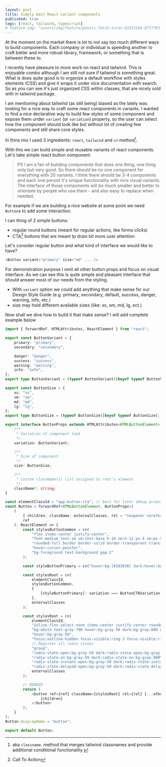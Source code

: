 ```yaml
---
layout: post
title: Simply best React variant components
published: true
tags: [react, tailwind, typescript]
# feature-img: "assets/img/feature/pexels-fatih-turan-63325184-8777703.jpg"
---
```


At the moment on the market there is lot to not say too much different ways to build components. Each company or individual is speeding another to craft better and more robust library, framework, or something that is between these to.

I recently have pleasure to more work on react and tailwind. This is enjoyable combo although I am still not sure if tailwind is something great. What is does quite good is to organize a default workflow with styles elements (CSS) and give it wraps it under nice documentation with search. So as you can see it's just organized CSS within classes, that are nicely sold with in tailwind package.

I am mentioning about tailwind (as still being) biased as the lately was looking for a nice way to craft some react components in variants. I wanted to find a nice declarative way to build few styles of some component and expose them under `variant` (or `variation`) property, so the user can select how the component should look like but without lot of creating few components and still share core styles.

In thins mix I used 3 ingredients: `react`, `tailwind` and `cn` method[^cn].

With this we can build simple and reusable variants of react components. Let's take simple react button component.

> PS I am a fan of building components that does one thing, one thing only but very good. So there should be no one component for everything with 20 variants. I think there should be 3-4 components and each one persist it's unique functionality with nice visual variants. The interface of those components will be much smaller and better to orientate by people who use them - and also easy to replace when needed.

For example if we are building a nice website at some point we need `Button`s to add some interaction.

I can thing of 2 simple buttons:

-   regular round buttons (meant for regular actions, like forms clicks)
-   CTA[^cta] buttons that are meant tp drain bit more user attention

Let's consider regular button and what kind of interface we would like to have?

```ts
<Button variant="primary" size="md" ... />
```

For demonstration purpose I omit all other button props and focus on visual interface. As we can see this is quite simple and pleasant interface that should answer most of our needs from the styling.

-   With `variant` option we could add anything that make sense for our Design Style Guide (e.g. primary, secondary, default, success, danger, warning, info, etc.)
-   size may hold different available sizes (like: xs, sm, md, lg, ect.)

Now shall we dive how to build it that make sense? I will add complete example below

```ts
import { forwardRef, HTMLAttributes, ReactElement } from "react";

export const ButtonVariant = {
    primary: "primary",
    secondary: "secondary",

    danger: "danger",
    success: "success",
    warning: "warning",
    info: "info",
};
export type ButtonVariant = (typeof ButtonVariant)[keyof typeof ButtonVariant];

export const ButtonSize = {
    xs: "xs",
    sm: "sm",
    md: "md",
    lg: "lg",
};
export type ButtonSize = (typeof ButtonSize)[keyof typeof ButtonSize];

export interface ButtonProps extends HTMLAttributes<HTMLButtonElement> {
    /**
     * Variation of component look
     */
    variation: ButtonVariant;

    /**
     * Size of component
     */
    size: ButtonSize;

    /**
     * Custom className(s) list assigned to root's element
     */
    className?: string;
}

const elementClassId = "app-button-cta"; // best for later debug purpose
const Button = forwardRef<HTMLButtonElement, ButtonProps>(
    (
        { children, className: externalClasses, rel = "noopener noreferrer", ...otherProps },
        ref
    ): ReactElement => {
        const stylesButtonCommon = cn(
            "flex items-center justify-center",
            "font-medium text-sm sm:text-base h-10 sm:h-12 px-4 sm:px-5 sm:w-auto",
            "rounded-full border border-solid border-transparent transition-colors",
            "hover:cursor-pointer",
            "bg-foreground text-background gap-2"
        );

        const styleButtonPrimary = cn("hover:bg-[#383838] dark:hover:bg-[#ccc]");

        const stylesRoot = cn(
            elementClassId,
            stylesButtonCommon,
            {
                [styleButtonPrimary]: variation === ButtonCTAVariation.primary,
            },
            externalClasses
        );

        const stylesRoot = cn(
            elementClassId,
            "inline-flex select-none items-center justify-center rounded-md px-4 py-2 text-sm font-medium",
            "bg-white text-gray-700 hover:bg-gray-50 dark:bg-gray-800 dark:text-gray-100 dark:hover:bg-gray-900",
            "hover:bg-gray-50",
            "focus:outline-hidden focus-visible:ring-3 focus-visible:ring-purple-500 focus-visible:ring-opacity-75",
            // Register all radix states
            "group",
            "radix-state-open:bg-gray-50 dark:radix-state-open:bg-gray-900",
            "radix-state-on:bg-gray-50 dark:radix-state-on:bg-gray-900",
            "radix-state-instant-open:bg-gray-50 dark:radix-state-instant-open:bg-gray-900",
            "radix-state-delayed-open:bg-gray-50 dark:radix-state-delayed-open:bg-gray-900",
            externalClasses
        );

        // RENDER
        return (
            <button ref={ref} className={stylesRoot} rel={rel} {...otherProps}>
                {children}
            </button>
        );
    }
);
Button.displayName = "button";

export default Button;
```

[^cn]: aka `classname`. method that merges tailwind classnames and provide additional conditional functionality.
[^cta]: Call To Action
